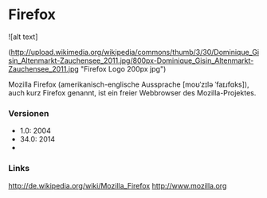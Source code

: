 # Firefox
![alt text]

(http://upload.wikimedia.org/wikipedia/commons/thumb/3/30/Dominique_Gisin_Altenmarkt-Zauchensee_2011.jpg/800px-Dominique_Gisin_Altenmarkt-Zauchensee_2011.jpg "Firefox Logo 200px jpg")

Mozilla Firefox (amerikanisch-englische Aussprache [moʊˈzɪlə ˈfaɪɹfɑks]),
auch kurz Firefox genannt, ist ein freier Webbrowser des Mozilla-Projektes.

### Versionen
* 1.0: 2004
* 34.0: 2014
* 

### Links
http://de.wikipedia.org/wiki/Mozilla_Firefox
http://www.mozilla.org

